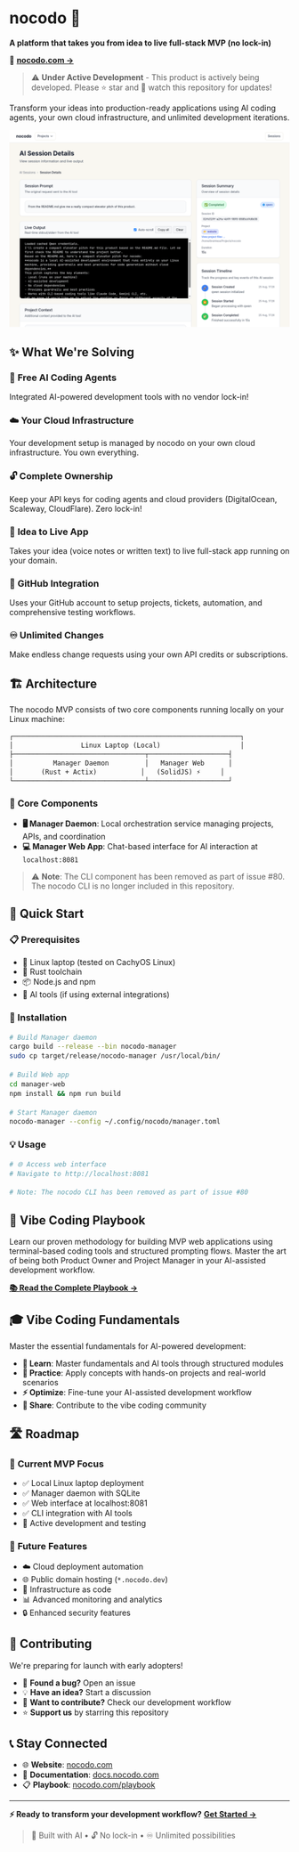 # nocodo 🤖

**A platform that takes you from idea to live full-stack MVP (no lock-in)**

🚀 [**nocodo.com →**](https://nocodo.com)

> ⚠️ **Under Active Development** - This product is actively being developed. Please ⭐ star and 👀 watch this repository for updates!

Transform your ideas into production-ready applications using AI coding agents, your own cloud infrastructure, and unlimited development iterations.

![nocodo AI Session Details](./website/src/assets/nocodo_AI_Session_Details_Redesigned_26_August_2025.png)

## ✨ What We're Solving

### 🤖 **Free AI Coding Agents**
Integrated AI-powered development tools with no vendor lock-in!

### ☁️ **Your Cloud Infrastructure**
Your development setup is managed by nocodo on your own cloud infrastructure. You own everything.

### 🔓 **Complete Ownership**
Keep your API keys for coding agents and cloud providers (DigitalOcean, Scaleway, CloudFlare). Zero lock-in!

### 🎯 **Idea to Live App**
Takes your idea (voice notes or written text) to live full-stack app running on your domain.

### 📱 **GitHub Integration**
Uses your GitHub account to setup projects, tickets, automation, and comprehensive testing workflows.

### ♾️ **Unlimited Changes**
Make endless change requests using your own API credits or subscriptions.

## 🏗️ Architecture

The nocodo MVP consists of two core components running locally on your Linux machine:

```
┌─────────────────────────────────────────────────────────┐
│                 Linux Laptop (Local)                    │
├─────────────────────────────────┬────────────────────┤
│          Manager Daemon         │   Manager Web      │
│       (Rust + Actix)           │   (SolidJS) ⚡     │
└─────────────────────────────────┴────────────────────┘
```

### 🎯 **Core Components**

- **🖥️ Manager Daemon**: Local orchestration service managing projects, APIs, and coordination
- **💻 Manager Web App**: Chat-based interface for AI interaction at `localhost:8081`

> ⚠️ **Note**: The CLI component has been removed as part of issue #80. The nocodo CLI is no longer included in this repository.

## 🚀 Quick Start

### 📋 Prerequisites
- 🐧 Linux laptop (tested on CachyOS Linux)
- 🦀 Rust toolchain
- 📦 Node.js and npm
- 🤖 AI tools (if using external integrations)

### 🔧 Installation
```bash
# Build Manager daemon
cargo build --release --bin nocodo-manager
sudo cp target/release/nocodo-manager /usr/local/bin/

# Build Web app
cd manager-web
npm install && npm run build

# Start Manager daemon
nocodo-manager --config ~/.config/nocodo/manager.toml
```

### 💡 Usage
```bash
# 🌐 Access web interface
# Navigate to http://localhost:8081

# Note: The nocodo CLI has been removed as part of issue #80
```

## 📖 Vibe Coding Playbook

Learn our proven methodology for building MVP web applications using terminal-based coding tools and structured prompting flows. Master the art of being both Product Owner and Project Manager in your AI-assisted development workflow.

**[📚 Read the Complete Playbook →](https://nocodo.com/playbook)**

## 🎓 Vibe Coding Fundamentals

Master the essential fundamentals for AI-powered development:

- **📖 Learn**: Master fundamentals and AI tools through structured modules
- **🧪 Practice**: Apply concepts with hands-on projects and real-world scenarios
- **⚡ Optimize**: Fine-tune your AI-assisted development workflow
- **🤝 Share**: Contribute to the vibe coding community

## 🛣️ Roadmap

### 🎯 **Current MVP Focus**
- ✅ Local Linux laptop deployment
- ✅ Manager daemon with SQLite
- ✅ Web interface at localhost:8081
- ✅ CLI integration with AI tools
- 🔄 Active development and testing

### 🚀 **Future Features**
- ☁️ Cloud deployment automation
- 🌐 Public domain hosting (`*.nocodo.dev`)
- 🔧 Infrastructure as code
- 📊 Advanced monitoring and analytics
- 🔒 Enhanced security features

## 🤝 Contributing

We're preparing for launch with early adopters!

- 🐛 **Found a bug?** Open an issue
- 💡 **Have an idea?** Start a discussion
- 🔧 **Want to contribute?** Check our development workflow
- ⭐ **Support us** by starring this repository

## 📞 Stay Connected

- 🌐 **Website**: [nocodo.com](https://nocodo.com)
- 📖 **Documentation**: [docs.nocodo.com](https://nocodo.com/fundamentals)
- 📋 **Playbook**: [nocodo.com/playbook](https://nocodo.com/playbook)

---

**⚡ Ready to transform your development workflow?** [**Get Started →**](https://nocodo.com)

> 🤖 Built with AI • 🔓 No lock-in • ♾️ Unlimited possibilities
